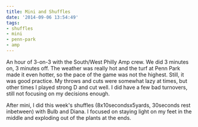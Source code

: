 ```yaml
---
title: Mini and Shuffles
date: '2014-09-06 13:54:49'
tags:
- shuffles
- mini
- penn-park
- amp
---
```


An hour of 3-on-3 with the South/West Philly Amp crew. We did 3 minutes on, 3 minutes off. The weather was really hot and the turf at Penn Park made it even hotter, so the pace of the game was not the highest. Still, it was good practice. My throws and cuts were somewhat lazy at times, but other times I played strong D and cut well. I did have a few bad turnovers, still not focusing on my decisions enough.

After mini, I did this week's shuffles (8x10secondsx5yards, 30seconds rest inbetween) with Bulb and Diana. I focused on staying light on my feet in the middle and exploding out of the plants at the ends. 
